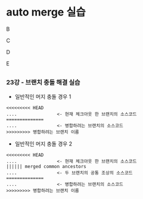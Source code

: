 # auto merge 실습

B

C

D

E

##

### 23강 - 브랜치 충돌 해결 실습

- 일반적인 머지 충돌 경우 1

```
<<<<<<<<< HEAD
....               <- 현재 체크아웃 한 브랜치의 소스코드
==============
....               <- 병합하려는 브랜치의 소스코드
>>>>>>>>> 병합하려는 브랜치 이름
```

- 일반적인 머지 충돌 경우 2
```
<<<<<<<<< HEAD
....               <- 현재 체크아웃 한 브랜치의 소스코드
|||||| merged common ancestors
....               <- 두 브랜치의 공통 조상의 소스코드
==============
....               <- 병합하려는 브랜치의 소스코드
>>>>>>>>> 병합하려는 브랜치 이름
```